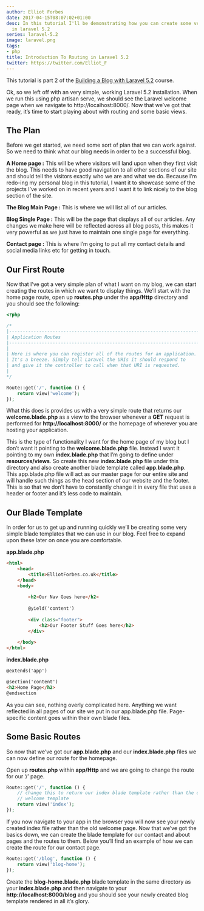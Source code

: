 ```yaml
---
author: Elliot Forbes
date: 2017-04-15T08:07:02+01:00
desc: In this tutorial I'll be demonstrating how you can create some very simple routes
  in laravel 5.2
series: laravel-5.2
image: laravel.png
tags:
- php
title: Introduction To Routing in Laravel 5.2
twitter: https://twitter.com/Elliot_F
---
```


<p>This tutorial is part 2 of the <a target=”_blank” href="https://tutorialedge.net/course/laravel-5">Building a Blog with Laravel 5.2</a> course.</p>

<p>Ok, so we left off with an very simple, working Laravel 5.2 installation. When we run this using php artisan serve, we should see the Laravel welcome page when we navigate to http://localhost:8000/. Now that we’ve got that ready, it’s time to start playing about with routing and some basic views.</p>

<h2>The Plan</h2>

<p>Before we get started, we need some sort of plan that we can work against. So we need to think what our blog needs in order to be a successful blog.</p>

<p><b>A Home page :</b> This will be where visitors will land upon when they first visit the blog. This needs to have good navigation to all other sections of our site and should tell the visitors exactly who we are and what we do. Because I’m redo-ing my personal blog in this tutorial, I want it to showcase some of the projects I’ve worked on in recent years and I want it to link nicely to the blog section of the site.</p>

<p><b>The Blog Main Page :</b> This is where we will list all of our articles.</p>

<p><b>Blog Single Page :</b> This will be the page that displays all of our articles. Any changes we make here will be reflected across all blog posts, this makes it very powerful as we just have to maintain one single page for everything.</p>

<p><b>Contact page : </b> This is where I’m going to put all my contact details and social media links etc for getting in touch. </p>

<h2>Our First Route</h2>

<p>Now that I’ve got a very simple plan of what I want on my blog, we can start creating the routes in which we want to display things. We’ll start with the home page route, open up <b>routes.php</b> under the <b>app/Http</b> directory and you should see the following:</p>

```php
<?php

/*
|--------------------------------------------------------------------------
| Application Routes
|--------------------------------------------------------------------------
|
| Here is where you can register all of the routes for an application.
| It's a breeze. Simply tell Laravel the URIs it should respond to
| and give it the controller to call when that URI is requested.
|
*/

Route::get('/', function () {
    return view('welcome');
});
```

<p>What this does is provides us with a very simple route that returns our <b>welcome.blade.php</b> as a view to the browser whenever a <b>GET</b> request is performed for <b>http://localhost:8000/</b> or the homepage of wherever you are hosting your application.</p>

<p>This is the type of functionality I want for the home page of my blog but I don’t want it pointing to the <b>welcome.blade.php</b> file. Instead I want it pointing to my own <b>index.blade.php</b> that I’m going to define under <b>resources/views</b>. So create this new <b>index.blade.php</b> file under this directory and also create another blade template called <b>app.blade.php</b>. This app.blade.php file will act as our master page for our entire site and will handle such things as the head section of our website and the footer. This is so that we don’t have to constantly change it in every file that uses a header or footer and it’s less code to maintain.</p>

<h2>Our Blade Template</h2>

<p>In order for us to get up and running quickly we’ll be creating some very simple blade templates that we can use in our blog. Feel free to expand upon these later on once you are comfortable.</p>

<p><b>app.blade.php</b></p>

```html
<html>
    <head>
        <title>ElliotForbes.co.uk</title>
    </head>
    <body>
        
        <h2>Our Nav Goes here</h2>
        
        @yield('content')        
        
        <div class="footer">
            <h2>Our Footer Stuff Goes here</h2>
        </div>
        
    </body>
</html>
```

<p><b>index.blade.php</b></p>

```html
@extends('app')

@section('content')
<h2>Home Page</h2>
@endsection
```

<p>As you can see, nothing overly complicated here. Anything we want reflected in all pages of our site we put in our app.blade.php file. Page-specific content goes within their own blade files.</p>

<h2>Some Basic Routes</h2>

<p>So now that we’ve got our <b>app.blade.php</b> and our <b>index.blade.php</b> files we can now define our route for the homepage.</p>

<p>Open up <b>routes.php</b> within <b>app/Http</b> and we are going to change the route for our ‘/’ page.</p>

```php
Route::get('/', function () {
    // change this to return our index blade template rather than the defaul
    // welcome template
    return view('index');
});
```

<p>If you now navigate to your app in the browser you will now see your newly created index file rather than the old welcome page. Now that we’ve got the basics down, we can create the blade template for our contact and about pages and the routes to them. Below you’ll find an example of how we can create the route for our contact page.</p>

```php
Route::get('/blog', function () {
    return view('blog-home');
});
```

<p>Create the <b>blog-home.blade.php</b> blade template in the same directory as your <b>index.blade.php</b> and then navigate to your <b>http://localhost:8000/blog</b> and you should see your newly created blog template rendered in all it’s glory. </p>